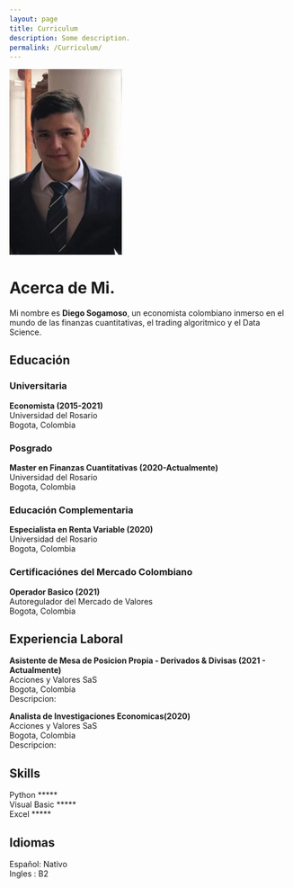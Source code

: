 ```yaml
---
layout: page
title: Curriculum
description: Some description.
permalink: /Curriculum/
---
```


<img class="img-rounded" src="/assets/img/uploads/diego foto 4x4.jpg" alt="Diego Sogamoso" width="200">

# Acerca de Mi.

Mi nombre es **Diego Sogamoso**, un economista colombiano inmerso en el mundo de las finanzas cuantitativas, el trading algoritmico y el Data Science.

## Educación

### Universitaria

**Economista (2015-2021)**<br>
Universidad del Rosario<br>
Bogota, Colombia<br>

### Posgrado

**Master en Finanzas Cuantitativas (2020-Actualmente)**<br>
Universidad del Rosario<br>
Bogota, Colombia<br>

### Educación Complementaria

 **Especialista en Renta Variable (2020)**<br>
 Universidad del Rosario<br>
 Bogota, Colombia<br>
    
### Certificaciónes del Mercado Colombiano

 **Operador Basico (2021)**<br>
 Autoregulador del Mercado de Valores<br>
 Bogota, Colombia<br>

## Experiencia Laboral
  
 **Asistente de Mesa de Posicion Propia  - Derivados & Divisas (2021 - Actualmente)**<br>
 Acciones y Valores SaS<br>
 Bogota, Colombia<br>
 Descripcion:
    
 **Analista de Investigaciones Economicas(2020)**<br>
 Acciones y Valores SaS<br>
 Bogota, Colombia<br>
 Descripcion:

## Skills

 Python       *****<br>
 Visual Basic *****<br>
 Excel        *****<br>
    
## Idiomas

 Español: <emsp> Nativo<br>
 Ingles : <emsp> B2<br>
    
    



